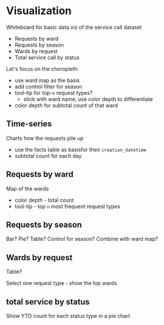 # Visualization

Whiteboard for basic data viz of the service call dataset

- Requests by ward
- Requests by season
- Wards by request
- Total service call by status

Let's focus on the choropleth:

- use ward map as the basis
- add control filter for season
- tool-tip for top-`n` request types?
  - stick with ward name; use color depth to differentiate
- color depth for subtotal count of that ward

## Time-series

Charts how the requests pile up

- use the facts table as basisfor their `creation_datetime`
- subtotal count for each day

## Requests by ward

Map of the wards

- color depth - total count
- tool-tip - top `n` most frequent request types

## Requests by season

Bar? Pie? Table? Control for season? Combine with ward map?

## Wards by request

Table?

Select one request type - show the top wards

## total service by status

Show YTD count for each status type in a pie chart
